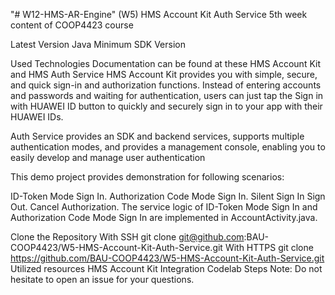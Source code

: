 "# W12-HMS-AR-Engine" 
(W5) HMS Account Kit Auth Service
5th week content of COOP4423 course

Latest Version Java Minimum SDK Version

Used Technologies
Documentation can be found at these HMS Account Kit and HMS Auth Service
HMS Account Kit provides you with simple, secure, and quick sign-in and authorization functions. Instead of entering accounts and passwords and waiting for authentication, users can just tap the Sign in with HUAWEI ID button to quickly and securely sign in to your app with their HUAWEI IDs.

Auth Service provides an SDK and backend services, supports multiple authentication modes, and provides a management console, enabling you to easily develop and manage user authentication

This demo project provides demonstration for following scenarios:

ID-Token Mode Sign In.
Authorization Code Mode Sign In.
Silent Sign In
Sign Out.
Cancel Authorization.
The service logic of ID-Token Mode Sign In and Authorization Code Mode Sign In are implemented in AccountActivity.java.

Clone the Repository
With SSH
git clone git@github.com:BAU-COOP4423/W5-HMS-Account-Kit-Auth-Service.git
With HTTPS
git clone https://github.com/BAU-COOP4423/W5-HMS-Account-Kit-Auth-Service.git
Utilized resources
HMS Account Kit Integration Codelab Steps
Note:
Do not hesitate to open an issue for your questions.
